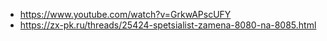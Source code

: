 

- https://www.youtube.com/watch?v=GrkwAPscUFY
- https://zx-pk.ru/threads/25424-spetsialist-zamena-8080-na-8085.html

